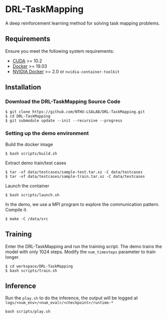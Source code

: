 # DRL-TaskMapping

A deep reinforcement learning method for solving task mapping problems.

## Requirements

Ensure you meet the following system requirements:

* [CUDA](https://developer.nvidia.com/cuda-toolkit) >= 10.2
* [Docker](https://docs.docker.com/install/) >= 19.03
* [NVIDIA Docker](https://github.com/NVIDIA/nvidia-docker) >= 2.0 or `nvidia-container-toolkit`

## Installation

### Download the DRL-TaskMapping Source Code

```
$ git clone https://github.com/NTHU-LSALAB/DRL-TaskMapping.git
$ cd DRL-TaskMapping
$ git submodule update --init --recursive --progress
```

### Setting up the demo environment

Build the docker image
```
$ bash scripts/build.sh
```

Extract demo train/test cases
```
$ tar -xf data/testcases/sample-test.tar.xz -C data/testcases
$ tar -xf data/testcases/sample-train.tar.xz -C data/testcases
```

Launch the container
```
$ bash scripts/launch.sh
```

In the demo, we use a MPI program to explore the communication pattern. Compile it.
```
$ make -C /data/src
```

## Training

Enter the DRL-TaskMapping and run the training script. The demo trains the model with only 1024 steps. 
Modify the `num_timesteps` parameter to train longer.
```
$ cd workspace/DRL-TaskMapping
$ bash scripts/train.sh
```

## Inference
Run the `play.sh` to do the inference, the output will be logged at `logs/<num_env>/<num_eval>/<checkpoint>/runtime-*`
```
bash scripts/play.sh
```

